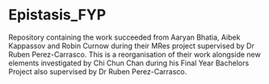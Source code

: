# Epistasis_FYP
Repository containing the work succeeded from Aaryan Bhatia, Aibek Kappassov and Robin Curnow during their MRes project supervised by Dr Ruben Perez-Carrasco. This is a reorganisation of their work alongside new elements investigated by Chi Chun Chan during his Final Year Bachelors Project also supervised by Dr Ruben Perez-Carrasco.
